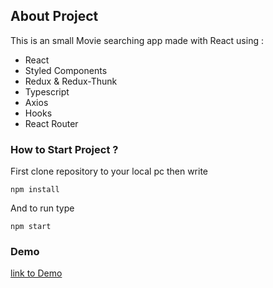 
## About Project

This is an small Movie searching app made with React using :
* React
* Styled Components 
* Redux & Redux-Thunk
* Typescript
* Axios
* Hooks
* React Router

### How to Start Project ?
First clone repository to your local pc then write

`npm install`

And to run type

`npm start`

### Demo

[link to Demo](https://quiet-shelf-15537.herokuapp.com/)

